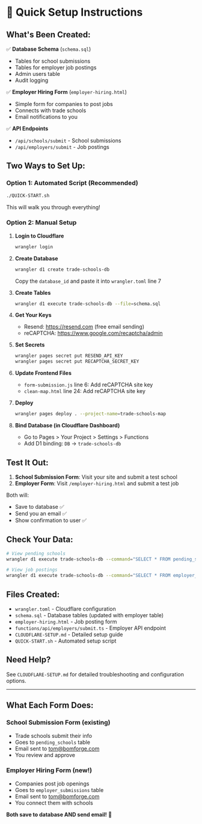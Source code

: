 # 🚀 Quick Setup Instructions

## What's Been Created:

✅ **Database Schema** (`schema.sql`)
- Tables for school submissions
- Tables for employer job postings
- Admin users table
- Audit logging

✅ **Employer Hiring Form** (`employer-hiring.html`)
- Simple form for companies to post jobs
- Connects with trade schools
- Email notifications to you

✅ **API Endpoints**
- `/api/schools/submit` - School submissions
- `/api/employers/submit` - Job postings

## Two Ways to Set Up:

### Option 1: Automated Script (Recommended)

```bash
./QUICK-START.sh
```

This will walk you through everything!

### Option 2: Manual Setup

1. **Login to Cloudflare**
   ```bash
   wrangler login
   ```

2. **Create Database**
   ```bash
   wrangler d1 create trade-schools-db
   ```
   Copy the `database_id` and paste it into `wrangler.toml` line 7

3. **Create Tables**
   ```bash
   wrangler d1 execute trade-schools-db --file=schema.sql
   ```

4. **Get Your Keys**
   - Resend: https://resend.com (free email sending)
   - reCAPTCHA: https://www.google.com/recaptcha/admin

5. **Set Secrets**
   ```bash
   wrangler pages secret put RESEND_API_KEY
   wrangler pages secret put RECAPTCHA_SECRET_KEY
   ```

6. **Update Frontend Files**
   - `form-submission.js` line 6: Add reCAPTCHA site key
   - `clean-map.html` line 24: Add reCAPTCHA site key

7. **Deploy**
   ```bash
   wrangler pages deploy . --project-name=trade-schools-map
   ```

8. **Bind Database (in Cloudflare Dashboard)**
   - Go to Pages > Your Project > Settings > Functions
   - Add D1 binding: `DB` → `trade-schools-db`

## Test It Out:

1. **School Submission Form**: Visit your site and submit a test school
2. **Employer Form**: Visit `/employer-hiring.html` and submit a test job

Both will:
- Save to database ✅
- Send you an email ✅
- Show confirmation to user ✅

## Check Your Data:

```bash
# View pending schools
wrangler d1 execute trade-schools-db --command="SELECT * FROM pending_schools"

# View job postings
wrangler d1 execute trade-schools-db --command="SELECT * FROM employer_submissions"
```

## Files Created:

- `wrangler.toml` - Cloudflare configuration
- `schema.sql` - Database tables (updated with employer table)
- `employer-hiring.html` - Job posting form
- `functions/api/employers/submit.ts` - Employer API endpoint
- `CLOUDFLARE-SETUP.md` - Detailed setup guide
- `QUICK-START.sh` - Automated setup script

## Need Help?

See `CLOUDFLARE-SETUP.md` for detailed troubleshooting and configuration options.

---

## What Each Form Does:

### School Submission Form (existing)
- Trade schools submit their info
- Goes to `pending_schools` table
- Email sent to tom@bomforge.com
- You review and approve

### Employer Hiring Form (new!)
- Companies post job openings
- Goes to `employer_submissions` table  
- Email sent to tom@bomforge.com
- You connect them with schools

**Both save to database AND send email!** 🎉


